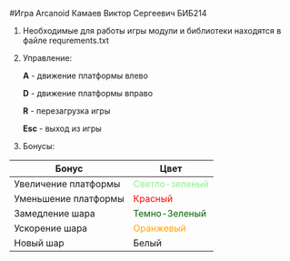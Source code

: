 #Игра Arcanoid
Камаев Виктор Сергеевич БИБ214
1) Необходимые для работы игры модули и библиотеки находятся в файле requrements.txt
2) Управление:

   **A** - движение платформы влево
      
   **D** - движение платформы вправо
      
   **R** - перезагрузка игры
   
   **Esc** - выход из игры
3) Бонусы:

| Бонус                | Цвет                                                   |
|----------------------|--------------------------------------------------------|
| Увеличение платформы | <span style="color:lightgreen"> Светло-зеленый </span> |
| Уменьшение платформы | <span style="color:red"> Красный </span>               |
| Замедление шара      | <span style="color:darkgreen"> Темно-Зеленый </span>   |
| Ускорение шара       | <span style="color:orange"> Оранжевый </span>          |
| Новый шар            | Белый                                                  |